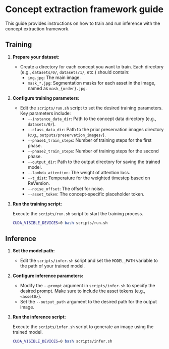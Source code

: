 # Concept extraction framework guide

This guide provides instructions on how to train and run inference with the concept extraction framework.


## Training

1.  **Prepare your dataset:**

    *   Create a directory for each concept you want to train. Each directory (e.g., `datasets/0/`, `datasets/1/`, etc.) should contain:
        *   `img.jpg`: The main image.
        *   `mask_*.jpg`: Segmentation masks for each asset in the image, named as `mask_{order}.jpg`.

2.  **Configure training parameters:**

    *   Edit the `scripts/run.sh` script to set the desired training parameters. Key parameters include:
        *   `--instance_data_dir`: Path to the concept data directory (e.g., `datasets/0/`).
        *   `--class_data_dir`: Path to the prior preservation images directory (e.g., `outputs/preservation_images/`).
        *   `--phase1_train_steps`: Number of training steps for the first phase.
        *   `--phase2_train_steps`: Number of training steps for the second phase.
        *   `--output_dir`: Path to the output directory for saving the trained model.
        *   `--lambda_attention`: The weight of attention loss.
        *   `--t_dist`: Temperature for the weighted timestep based on ReVersion.
        *   `--noise_offset`:  The offset for noise.
        *   `--asset_token`: The concept-specific placeholder token.

3.  **Run the training script:**

    Execute the `scripts/run.sh` script to start the training process.

    ```bash
    CUDA_VISIBLE_DEVICES=0 bash scripts/run.sh
    ```

## Inference

1.  **Set the model path:**

    *   Edit the `scripts/infer.sh` script and set the `MODEL_PATH` variable to the path of your trained model.

2.  **Configure inference parameters:**

    *   Modify the `--prompt` argument in `scripts/infer.sh` to specify the desired prompt.  Make sure to include the asset tokens (e.g., `<asset0>`).
    *   Set the `--output_path` argument to the desired path for the output image.

3.  **Run the inference script:**

    Execute the `scripts/infer.sh` script to generate an image using the trained model.

    ```bash
    CUDA_VISIBLE_DEVICES=0 bash scripts/infer.sh
    ```